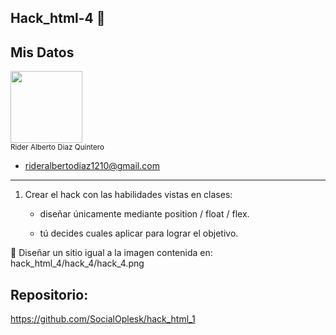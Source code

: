 ## Hack_html-4 🎯
## Mis Datos
<img src="https://github.com/user-attachments/assets/a43e78e5-392a-4322-af2b-aec1e049f215" width=115><br><sub> Rider Alberto Diaz Quintero</sub>
- rideralbertodiaz1210@gmail.com
<hr>

1. Crear el hack con las habilidades vistas en clases:

    - diseñar únicamente mediante position / float / flex.

    - tú decides cuales aplicar para lograr el objetivo.
 

🔔 Diseñar un sitio igual a la imagen contenida en: hack_html_4/hack_4/hack_4.png 


## Repositorio:
https://github.com/SocialOplesk/hack_html_1
